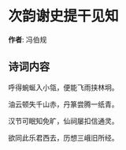 # 次韵谢史提干见知

**作者**: 冯伯规

## 诗词内容

呼得蜿蜒入小瓴，便能飞雨挟林坰。

油云顿失千山赤，丹篆尝腾一纸青。

汉节可眠知免旷，仙祠屡扣信通灵。

欲同此乐君西去，历想三峨旧所经。

